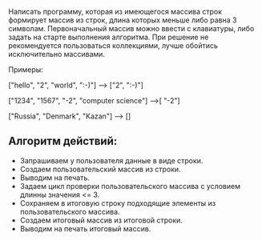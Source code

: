 Написать программу, которая из имеющегося массива строк формирует массив из строк, длина которых меньше либо равна 3 символам. Первоначальный массив можно ввести с клавиатуры, либо задать на старте выполнения алгоритма. При решение не рекомендуется пользоваться коллекциями, лучше обойтись исключительно массивами.

Примеры:

["hello", "2", "world", ":-)"] --> ["2", ":-)"]

["1234", "1567", "-2", "computer science"] -->[ "-2"]

["Russia", "Denmark", "Kazan"] --> []


## Алгоритм действий:

* Запрашиваем у пользователя данные в виде строки.
* Создаем пользовательский массив из строки.
* Выводим на печать.
* Задаем цикл проверки пользовательского массива с условием длинны значения <= 3.
* Сохраняем в итоговую строку подходящие элементы из пользовательского массива.
* Создаем итоговый массив из итоговой строки.
* Выводим на печать итоговый массив.